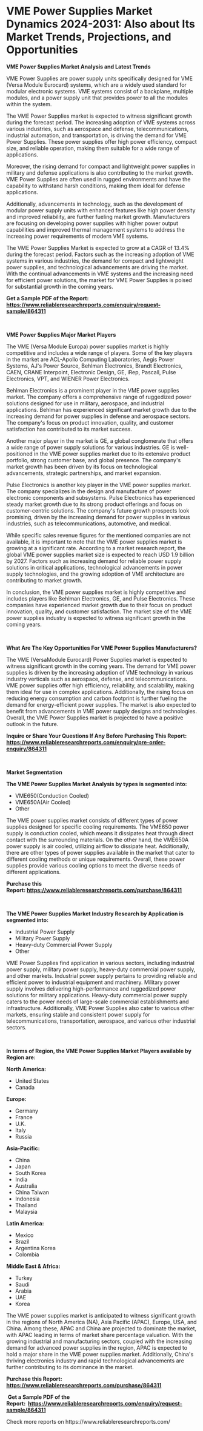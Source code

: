 <p><h1>VME Power Supplies Market Dynamics 2024-2031: Also about Its Market Trends, Projections, and Opportunities</h1></p><p><strong>VME Power Supplies Market Analysis and Latest Trends</strong></p>
<p><p>VME Power Supplies are power supply units specifically designed for VME (Versa Module Eurocard) systems, which are a widely used standard for modular electronic systems. VME systems consist of a backplane, multiple modules, and a power supply unit that provides power to all the modules within the system.</p><p>The VME Power Supplies market is expected to witness significant growth during the forecast period. The increasing adoption of VME systems across various industries, such as aerospace and defense, telecommunications, industrial automation, and transportation, is driving the demand for VME Power Supplies. These power supplies offer high power efficiency, compact size, and reliable operation, making them suitable for a wide range of applications.</p><p>Moreover, the rising demand for compact and lightweight power supplies in military and defense applications is also contributing to the market growth. VME Power Supplies are often used in rugged environments and have the capability to withstand harsh conditions, making them ideal for defense applications.</p><p>Additionally, advancements in technology, such as the development of modular power supply units with enhanced features like high power density and improved reliability, are further fueling market growth. Manufacturers are focusing on developing power supplies with higher power output capabilities and improved thermal management systems to address the increasing power requirements of modern VME systems.</p><p>The VME Power Supplies Market is expected to grow at a CAGR of 13.4% during the forecast period. Factors such as the increasing adoption of VME systems in various industries, the demand for compact and lightweight power supplies, and technological advancements are driving the market. With the continual advancements in VME systems and the increasing need for efficient power solutions, the market for VME Power Supplies is poised for substantial growth in the coming years.</p></p>
<p><strong>Get a Sample PDF of the Report:&nbsp; <a href="https://www.reliableresearchreports.com/enquiry/request-sample/864311">https://www.reliableresearchreports.com/enquiry/request-sample/864311</a></strong></p>
<p>&nbsp;</p>
<p><strong>VME Power Supplies Major Market Players</strong></p>
<p><p>The VME (Versa Module Europa) power supplies market is highly competitive and includes a wide range of players. Some of the key players in the market are ACL-Apollo Computing Laboratories, Aegis Power Systems, AJ's Power Source, Behlman Electronics, Brandt Electronics, CAEN, CRANE Interpoint, Electronic Design, GE, iRep, Pascall, Pulse Electronics, VPT, and WIENER Power Electronics.</p><p>Behlman Electronics is a prominent player in the VME power supplies market. The company offers a comprehensive range of ruggedized power solutions designed for use in military, aerospace, and industrial applications. Behlman has experienced significant market growth due to the increasing demand for power supplies in defense and aerospace sectors. The company's focus on product innovation, quality, and customer satisfaction has contributed to its market success.</p><p>Another major player in the market is GE, a global conglomerate that offers a wide range of power supply solutions for various industries. GE is well-positioned in the VME power supplies market due to its extensive product portfolio, strong customer base, and global presence. The company's market growth has been driven by its focus on technological advancements, strategic partnerships, and market expansion.</p><p>Pulse Electronics is another key player in the VME power supplies market. The company specializes in the design and manufacture of power electronic components and subsystems. Pulse Electronics has experienced steady market growth due to its strong product offerings and focus on customer-centric solutions. The company's future growth prospects look promising, driven by the increasing demand for power supplies in various industries, such as telecommunications, automotive, and medical.</p><p>While specific sales revenue figures for the mentioned companies are not available, it is important to note that the VME power supplies market is growing at a significant rate. According to a market research report, the global VME power supplies market size is expected to reach USD 1.9 billion by 2027. Factors such as increasing demand for reliable power supply solutions in critical applications, technological advancements in power supply technologies, and the growing adoption of VME architecture are contributing to market growth.</p><p>In conclusion, the VME power supplies market is highly competitive and includes players like Behlman Electronics, GE, and Pulse Electronics. These companies have experienced market growth due to their focus on product innovation, quality, and customer satisfaction. The market size of the VME power supplies industry is expected to witness significant growth in the coming years.</p></p>
<p>&nbsp;</p>
<p><strong>What Are The Key Opportunities For VME Power Supplies Manufacturers?</strong></p>
<p><p>The VME (VersaModule Eurocard) Power Supplies market is expected to witness significant growth in the coming years. The demand for VME power supplies is driven by the increasing adoption of VME technology in various industry verticals such as aerospace, defense, and telecommunications. VME power supplies offer high efficiency, reliability, and scalability, making them ideal for use in complex applications. Additionally, the rising focus on reducing energy consumption and carbon footprint is further fueling the demand for energy-efficient power supplies. The market is also expected to benefit from advancements in VME power supply designs and technologies. Overall, the VME Power Supplies market is projected to have a positive outlook in the future.</p></p>
<p><strong>Inquire or Share Your Questions If Any Before Purchasing This Report: <a href="https://www.reliableresearchreports.com/enquiry/pre-order-enquiry/864311">https://www.reliableresearchreports.com/enquiry/pre-order-enquiry/864311</a></strong></p>
<p>&nbsp;</p>
<p><strong>Market Segmentation</strong></p>
<p><strong>The VME Power Supplies Market Analysis by types is segmented into:</strong></p>
<p><ul><li>VME650(Conduction Cooled)</li><li>VME650A(Air Cooled)</li><li>Other</li></ul></p>
<p><p>The VME power supplies market consists of different types of power supplies designed for specific cooling requirements. The VME650 power supply is conduction cooled, which means it dissipates heat through direct contact with the surrounding materials. On the other hand, the VME650A power supply is air cooled, utilizing airflow to dissipate heat. Additionally, there are other types of power supplies available in the market that cater to different cooling methods or unique requirements. Overall, these power supplies provide various cooling options to meet the diverse needs of different applications.</p></p>
<p><strong>Purchase this Report:&nbsp;<a href="https://www.reliableresearchreports.com/purchase/864311">https://www.reliableresearchreports.com/purchase/864311</a></strong></p>
<p>&nbsp;</p>
<p><strong>The VME Power Supplies Market Industry Research by Application is segmented into:</strong></p>
<p><ul><li>Industrial Power Supply</li><li>Military Power Supply</li><li>Heavy-duty Commercial Power Supply</li><li>Other</li></ul></p>
<p><p>VME Power Supplies find application in various sectors, including industrial power supply, military power supply, heavy-duty commercial power supply, and other markets. Industrial power supply pertains to providing reliable and efficient power to industrial equipment and machinery. Military power supply involves delivering high-performance and ruggedized power solutions for military applications. Heavy-duty commercial power supply caters to the power needs of large-scale commercial establishments and infrastructure. Additionally, VME Power Supplies also cater to various other markets, ensuring stable and consistent power supply for telecommunications, transportation, aerospace, and various other industrial sectors.</p></p>
<p>&nbsp;</p>
<p><strong>In terms of Region, the VME Power Supplies Market Players available by Region are:</strong></p>
<p>
    <p> <strong> North America: </strong>
        <ul>
            <li>United States</li>
            <li>Canada</li>
        </ul>
        </p> 
    <p> <strong> Europe: </strong>
        <ul>
            <li>Germany</li>
            <li>France</li>
            <li>U.K.</li>
            <li>Italy</li>
            <li>Russia</li>
        </ul>
        </p> 
    <p> <strong> Asia-Pacific: </strong>
        <ul>
            <li>China</li>
            <li>Japan</li>
            <li>South Korea</li>
            <li>India</li>
            <li>Australia</li>
            <li>China Taiwan</li>
            <li>Indonesia</li>
            <li>Thailand</li>
            <li>Malaysia</li>
        </ul>
        </p> 
    <p> <strong> Latin America: </strong>
        <ul>
            <li>Mexico</li>
            <li>Brazil</li>
            <li>Argentina Korea</li>
            <li>Colombia</li>
        </ul>
        </p> 
    <p> <strong> Middle East & Africa: </strong>
        <ul>
            <li>Turkey</li>
            <li>Saudi</li>
            <li>Arabia</li>
            <li>UAE</li>
            <li>Korea</li>
        </ul>
    </p>
    </p>
<p><p>The VME power supplies market is anticipated to witness significant growth in the regions of North America (NA), Asia Pacific (APAC), Europe, USA, and China. Among these, APAC and China are projected to dominate the market, with APAC leading in terms of market share percentage valuation. With the growing industrial and manufacturing sectors, coupled with the increasing demand for advanced power supplies in the region, APAC is expected to hold a major share in the VME power supplies market. Additionally, China's thriving electronics industry and rapid technological advancements are further contributing to its dominance in the market.</p></p>
<p><strong>Purchase this Report: <a href="https://www.reliableresearchreports.com/purchase/864311">https://www.reliableresearchreports.com/purchase/864311</a></strong></p>
<p>&nbsp;<strong>Get a Sample PDF of the Report:&nbsp;&nbsp;<a href="https://www.reliableresearchreports.com/enquiry/request-sample/864311">https://www.reliableresearchreports.com/enquiry/request-sample/864311</a></strong></p>
<p><strong></strong></p>
<p>Check more reports on https://www.reliableresearchreports.com/</p>